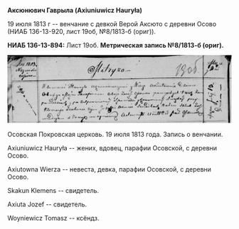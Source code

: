 **Аксюнювич Гаврыла (Axiuniuwicz Hauryła)**

19 июля 1813 г -- венчание с девкой Верой Аксюто с деревни Осово (НИАБ
136-13-920, лист 19об, №8/1813-б (ориг)).

**НИАБ 136-13-894:** Лист 19об. **Метрическая запись №8/1813-б (ориг).**

![](./media/1bf6c7e521826c623e52f9fe1a0463210b7934d1.png)

Осовская Покровская церковь. 19 июля 1813 года. Запись о венчании.

Axiuniuwicz Hauryła -- жених, вдовец, парафии Осовской, с деревни Осово.

Axiutowna Wierza -- невеста, девка, парафии Осовской, с деревни Осово.

Skakun Klemens -- свидетель.

Axiuta Jozef -- свидетель.

Woyniewicz Tomasz -- ксёндз.
